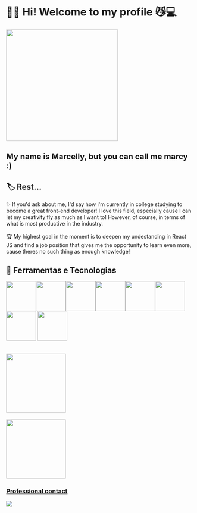 
# 👋🏼 Hi! Welcome to my profile 😼💻

<img src="dumb-cat.gif"  width="300" heigth="300"/>

## My name is Marcelly, but you can call me marcy :)

## 🏷 Rest...
✨ If you'd ask about me, I'd say how i'm currently in college studying to become a great front-end developer! I love this field, especially cause I can let my creativity fly as much as I want to! However, of course, in terms of what is most productive in the industry. <br><br>
🏆 My highest goal in the moment is to deepen my undestanding in React JS and find a job position that gives me the opportunity to learn even more, cause theres no such thing as enough knowledge!

## 🔬 Ferramentas e Tecnologias
<img loading="lazy" src="https://cdn.jsdelivr.net/gh/devicons/devicon@latest/icons/javascript/javascript-original.svg" width="80" height="80"/><img loading="lazy" src="https://cdn.jsdelivr.net/gh/devicons/devicon@latest/icons/html5/html5-original.svg" width="80" height="80"/><img loading="lazy" src="https://cdn.jsdelivr.net/gh/devicons/devicon@latest/icons/css3/css3-original.svg" width="80" height="80"/><img loading="lazy" src="https://cdn.jsdelivr.net/gh/devicons/devicon@latest/icons/react/react-original-wordmark.svg" width="80" height="80"/><img loading="lazy" src="https://cdn.jsdelivr.net/gh/devicons/devicon@latest/icons/redux/redux-original.svg" width="80" height="80"/><img loading="lazy" src="https://cdn.jsdelivr.net/gh/devicons/devicon@latest/icons/nodejs/nodejs-original-wordmark.svg" width="80" height="80"/><img loading="lazy" src="https://cdn.jsdelivr.net/gh/devicons/devicon@latest/icons/yarn/yarn-original.svg" width="80" height="80"/>
            <img loading="lazy" src="https://cdn.jsdelivr.net/gh/devicons/devicon@latest/icons/git/git-original.svg" width="80" height="80"/>
          
          

<br>
<div>
<a href="https://github.com/marcyroz">
<img loading="lazy" height="160em" src="https://github-readme-stats.vercel.app/api/top-langs/?username=marcyroz&layout=compact&langs_count=7&theme=dracula"/>
            <br>
            <br>
<img loading="lazy" height="160em" src="https://github-readme-stats.vercel.app/api?username=marcyroz&show_icons=true&theme=dracula&include_all_commits=true&count_private=true"/>
</div>

### Professional contact
[<img src="https://img.shields.io/badge/LinkedIn-0077B5?style=for-the-badge&logo=linkedin&logoColor=white">](https://www.linkedin.com/in/marcelly-do-nascimento-farias-93aa17268?utm_source=share&utm_campaign=share_via&utm_content=profile&utm_medium=android_app)
          
          
